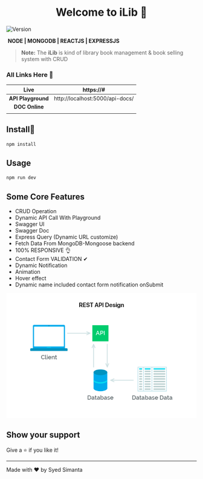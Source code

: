 <h1 align="center">Welcome to iLib 👋</h1>
<p>
  <img alt="Version" src="https://img.shields.io/badge/version-1.0.0-blue.svg?cacheSeconds=2592000" />
</p>



​                                                         **NODE | MONGODB | REACTJS | EXPRESSJS**
> **Note:** The **iLib** is kind of library book management & book selling system with CRUD

### All Links Here :link:

|        Live        |            https://#            |
| :----------------: | :-----------------------------: |
| **API Playground** | http://localhost:5000/api-docs/ |
|   **DOC Online**   |                                 |
|                    |                                 |



## Install:saxophone:

```sh
npm install
```

## Usage

```sh
npm run dev
```



## Some Core Features

- CRUD Operation
- Dynamic API Call With Playground
- Swagger UI
- Swagger Doc
- Express Query (Dynamic URL customize)
- Fetch Data From MongoDB-Mongoose backend
- 100% RESPONSIVE 👌
- Contact Form VALIDATION ✔
- Dynamic Notification
- Animation
- Hover effect
- Dynamic name included contact form notification onSubmit 



![](\express.png)







## Show your support

Give a ⭐️ if you like it!

***
Made with ❤️ by Syed Simanta